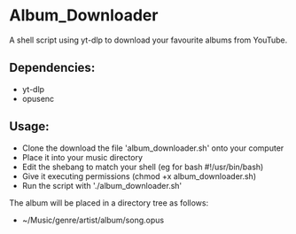 # Album_Downloader
A shell script using yt-dlp to download your favourite albums from YouTube.

## Dependencies:
* yt-dlp
* opusenc

## Usage:
* Clone the download the file 'album_downloader.sh' onto your computer
* Place it into your music directory
* Edit the shebang to match your shell (eg for bash #!/usr/bin/bash)
* Give it executing permissions (chmod +x album_downloader.sh)
* Run the script with './album_downloader.sh'

The album will be placed in a directory tree as follows:
* ~/Music/genre/artist/album/song.opus
